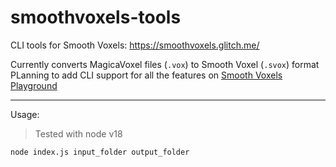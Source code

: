 # smoothvoxels-tools
CLI tools for Smooth Voxels: https://smoothvoxels.glitch.me/

Currently converts MagicaVoxel files (`.vox`) to Smooth Voxel (`.svox`) format
PLanning to add CLI support for all the features on [Smooth Voxels Playground](https://smoothvoxels.glitch.me/playground.html)

---

Usage:

> Tested with node v18

`node index.js input_folder output_folder`
